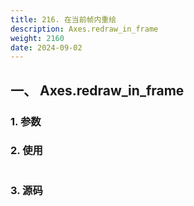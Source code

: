 ```yaml
---
title: 216. 在当前帧内重绘
description: Axes.redraw_in_frame
weight: 2160
date: 2024-09-02
---
```

<style>
th, td {
  border: 1px solid rgb(190, 190, 190);
}
</style>


## 一、 Axes.redraw_in_frame


### 1. 参数




### 2. 使用



```python


```


### 3. 源码
```python

```




